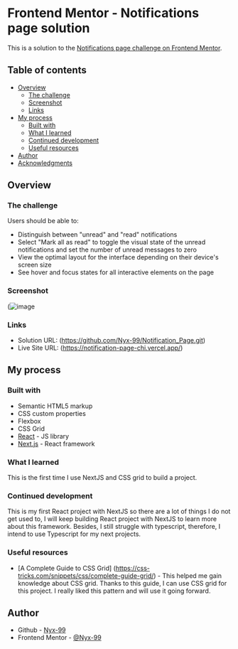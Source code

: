 # Frontend Mentor - Notifications page solution

This is a solution to the [Notifications page challenge on Frontend Mentor](https://www.frontendmentor.io/challenges/notifications-page-DqK5QAmKbC).

## Table of contents

- [Overview](#overview)
  - [The challenge](#the-challenge)
  - [Screenshot](#screenshot)
  - [Links](#links)
- [My process](#my-process)
  - [Built with](#built-with)
  - [What I learned](#what-i-learned)
  - [Continued development](#continued-development)
  - [Useful resources](#useful-resources)
- [Author](#author)
- [Acknowledgments](#acknowledgments)

## Overview

### The challenge

Users should be able to:

- Distinguish between "unread" and "read" notifications
- Select "Mark all as read" to toggle the visual state of the unread notifications and set the number of unread messages to zero
- View the optimal layout for the interface depending on their device's screen size
- See hover and focus states for all interactive elements on the page

### Screenshot

(![image](https://github.com/Nyx-99/Notification_Page/assets/125676643/27d56e4c-8de1-4a21-a64c-76bf401a1764)

### Links

- Solution URL: (https://github.com/Nyx-99/Notification_Page.git)
- Live Site URL: (https://notification-page-chi.vercel.app/)

## My process

### Built with

- Semantic HTML5 markup
- CSS custom properties
- Flexbox
- CSS Grid
- [React](https://reactjs.org/) - JS library
- [Next.js](https://nextjs.org/) - React framework

### What I learned

This is the first time I use NextJS and CSS grid to build a project. 

### Continued development

This is my first React project with NextJS so there are a lot of things I do not get used to, I will keep building React project with NextJS to learn more about this framework. Besides, I still struggle with typescript, therefore, I intend to use Typescript for my next projects.

### Useful resources

- [A Complete Guide to CSS Grid] (https://css-tricks.com/snippets/css/complete-guide-grid/) - This helped me gain knowledge about CSS grid. Thanks to this guide, I can use CSS grid for this project. I really liked this pattern and will use it going forward.

## Author

- Github - [Nyx-99](https://github.com/Nyx-99)
- Frontend Mentor - [@Nyx-99](https://www.frontendmentor.io/profile/Nyx-99)

